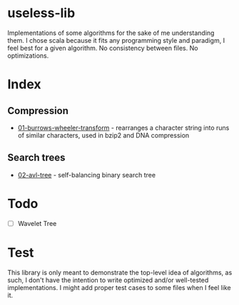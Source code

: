 # useless-lib

Implementations of some algorithms for the sake of me understanding them. I chose scala because it fits any programming style and paradigm, I feel best for a given algorithm. No consistency between files. No optimizations.

# Index

## Compression

 - [01-burrows-wheeler-transform](01-burrows-wheeler-transform) - rearranges a character string into runs of similar characters, used in bzip2 and DNA compression

## Search trees

 - [02-avl-tree](02-avl-tree) - self-balancing binary search tree

# Todo

 - [ ] Wavelet Tree

# Test

This library is only meant to demonstrate the top-level idea of algorithms, as such, I don't have the intention to write optimized and/or well-tested implementations. I might add proper test cases to some files when I feel like it.